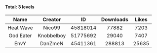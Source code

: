 #### Total: 3 levels

| Name | Creator | ID | Downloads | Likes |
|:---:|:---:|:---:|:---:|:---:|
| Heat Wave | Nico99 | 45818014 | 77882 | 7203
| God Eater | Knobbelboy | 51775692 | 29040 | 7407
| EnvY | DanZmeN | 45411361 | 288813 | 25635
